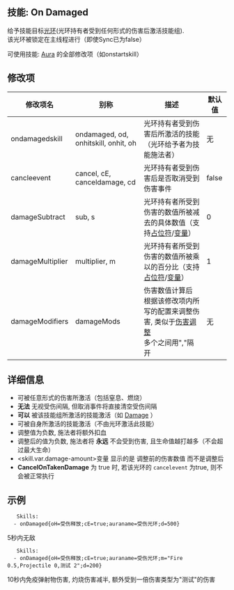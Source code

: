 技能: On Damaged
--------------------------

给予技能目标[光环](技能/列表/Aura)(光环持有者受到任何形式的伤害后激活技能组).  
该光环被锁定在主线程进行（即使Sync已为false）

可使用技能: [Aura](/技能/列表/aura) 的全部修改项（如onstartskill）

修改项
----------

| 修改项名 | 别称    | 描述                                                                                                    | 默认值 |
|-----------|------------|----------------------------------------------------------------------------------------------------------------|---------------|
| ondamagedskill | ondamaged, od, onhitskill, onhit, oh | 光环持有者受到伤害后所激活的技能（光环给予者为技能施法者） | 无 |
| cancleevent | cancel, cE, canceldamage, cd | 光环持有者受到伤害后是否取消受到伤害事件 | false |
| damageSubtract | sub, s | 光环持有者所受到伤害的数值所被减去的具体数值（支持[占位符](/技能/占位符)/[变量](/技能/变量)） | 0 |
| damageMultiplier | multiplier, m | 光环持有者所受到伤害的数值所被乘以的百分比（支持[占位符](/技能/占位符)/[变量](/技能/变量)） | 1 |
| damageModifiers | damageMods | 伤害数值计算后<br>根据该修改项内所写的配置来调整伤害, 类似于[伤害调整](/实体/伤害调整)<br>多个之间用","隔开 | 无 |

详细信息
-------

- 可被任意形式的伤害所激活（包括窒息、燃烧）
- **无法** 无视受伤间隔, 但取消事件将直接清空受伤间隔
- **可以** 被该技能组所激活的技能激活（如 [Damage](/技能/列表/damage) ）
- 可被自身所激活的技能激活（不由光环激活此技能）
- 调整值为负数, 施法者将额外扣血
- 调整后的值为负数, 施法者将 **永远** 不会受到伤害, 且生命值越打越多（不会超过最大生命）
- <skill.var.damage-amount>变量 显示的是 调整前的伤害数值 而不是调整后
- **CancelOnTakenDamage** 为 true 时, 若该光环的 `cancelevent` 为true, 则不会被正常执行

示例
--------

       Skills:
      - onDamaged{oH=受伤释放;cE=true;auraname=受伤光环;d=500}

5秒内无敌

       Skills:
      - onDamaged{oH=受伤释放;cE=true;auraname=受伤光环;m="Fire 0.5,Projectile 0,测试 2";d=200}

10秒内免疫弹射物伤害, 灼烧伤害减半, 额外受到一倍伤害类型为"测试"的伤害